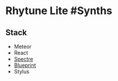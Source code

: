 # Rhytune Lite #Synths

## Stack

* Meteor
* React
* [Spectre](https://picturepan2.github.io/spectre/index.html)
* [Blueprint](https://blueprintjs.com/docs/)
* Stylus